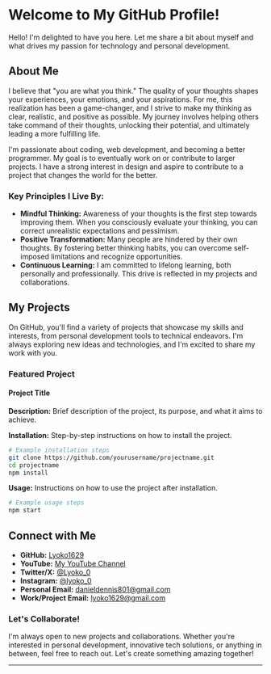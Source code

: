 
# Welcome to My GitHub Profile!

Hello! I'm delighted to have you here. Let me share a bit about myself and what drives my passion for technology and personal development.

## About Me

I believe that "you are what you think." The quality of your thoughts shapes your experiences, your emotions, and your aspirations. For me, this realization has been a game-changer, and I strive to make my thinking as clear, realistic, and positive as possible. My journey involves helping others take command of their thoughts, unlocking their potential, and ultimately leading a more fulfilling life.

I'm passionate about coding, web development, and becoming a better programmer. My goal is to eventually work on or contribute to larger projects. I have a strong interest in design and aspire to contribute to a project that changes the world for the better.

### Key Principles I Live By:
- **Mindful Thinking:** Awareness of your thoughts is the first step towards improving them. When you consciously evaluate your thinking, you can correct unrealistic expectations and pessimism.
- **Positive Transformation:** Many people are hindered by their own thoughts. By fostering better thinking habits, you can overcome self-imposed limitations and recognize opportunities.
- **Continuous Learning:** I am committed to lifelong learning, both personally and professionally. This drive is reflected in my projects and collaborations.

## My Projects

On GitHub, you'll find a variety of projects that showcase my skills and interests, from personal development tools to technical endeavors. I'm always exploring new ideas and technologies, and I'm excited to share my work with you.

### Featured Project

#### Project Title

**Description:**
Brief description of the project, its purpose, and what it aims to achieve.

**Installation:**
Step-by-step instructions on how to install the project.

```bash
# Example installation steps
git clone https://github.com/yourusername/projectname.git
cd projectname
npm install
```

**Usage:**
Instructions on how to use the project after installation.

```bash
# Example usage steps
npm start
```

## Connect with Me

- **GitHub:** [Lyoko1629](https://github.com/Lyoko1629)
- **YouTube:** [My YouTube Channel](https://www.youtube.com/channel/UCO-GXMJcdwpBBmDnTvnRzXg)
- **Twitter/X:** [@Lyoko_0](https://x.com/Lyoko_0)
- **Instagram:** [@lyoko_0](https://www.instagram.com/lyoko_0/)
- **Personal Email:** [danieldennis801@gmail.com](mailto:danieldennis801@gmail.com)
- **Work/Project Email:** [lyoko1629@gmail.com](mailto:lyoko1629@gmail.com)

### Let's Collaborate!

I'm always open to new projects and collaborations. Whether you're interested in personal development, innovative tech solutions, or anything in between, feel free to reach out. Let's create something amazing together!

---
